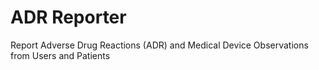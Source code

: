 # ADR Reporter
Report Adverse Drug Reactions (ADR) and Medical Device Observations from Users and Patients
